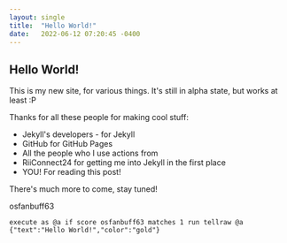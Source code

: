 ```yaml
---
layout: single
title:  "Hello World!"
date:   2022-06-12 07:20:45 -0400
---
```


## Hello World!

This is my new site, for various things. It's still in alpha state, but works at least :P

Thanks for all these people for making cool stuff:

- Jekyll's developers - for Jekyll
- GitHub for GitHub Pages
- All the people who I use actions from
- RiiConnect24 for getting me into Jekyll in the first place
- YOU! For reading this post!

There's much more to come, stay tuned!

osfanbuff63

```mcfunction
execute as @a if score osfanbuff63 matches 1 run tellraw @a {"text":"Hello World!","color":"gold"}
```
